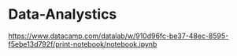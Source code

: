 # Data-Analystics
https://www.datacamp.com/datalab/w/910d96fc-be37-48ec-8595-f5ebe13d792f/print-notebook/notebook.ipynb
